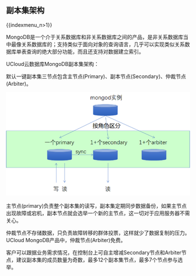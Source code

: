 ## 副本集架构

{{indexmenu_n>1}}

MongoDB是一个介于关系数据库和非关系数据库之间的产品，是非关系数据库当中最像关系数据库的；支持类似于面向对象的查询语言，几乎可以实现类似关系数据库单表查询的绝大部分功能，而且还支持对数据建立索引。

UCloud云数据库MongoDB副本集架构：

默认一键副本集三节点包含主节点(Primary)、副本节点(Secondary)、仲裁节点(Arbiter)。

![image](/images/mongodb001.png)

主节点(primary)负责整个副本集的读写，副本集定期同步数据备份，如果主节点出现故障或宕机，副本节点就会选举一个新的主节点，这一切对于应用服务器不需关心。

仲裁节点不存储数据，只负责故障转移的群体投票，这样就少了数据复制的压力。UCloud MongoDB产品中，仲裁节点(Arbiter)免费。

客户可以跟据业务需求情况，在控制台上可自主增减Secondary节点和Arbiter节点，建议副本集的成员数量为奇数，最多12个副本集节点，最多7个节点参与选举。
